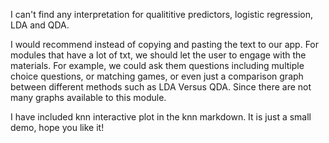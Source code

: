 I can't find any interpretation for qualititive predictors, logistic regression, LDA and QDA. 


I would recommend instead of copying and pasting the text to our app. For modules that have a lot of txt, we should let the user to engage with the materials. For example, we could ask them questions including multiple choice questions, or matching games, or even just a comparison graph between different methods such as LDA Versus QDA. Since there are not many graphs available to this module.

I have included knn interactive plot in the knn markdown. It is just a small demo, hope you like it!
